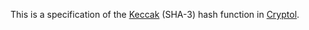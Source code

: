 This is a specification of the [Keccak](http://keccak.noekeon.org/) (SHA-3) hash function in [Cryptol](http://corp.galois.com/cryptol/).
